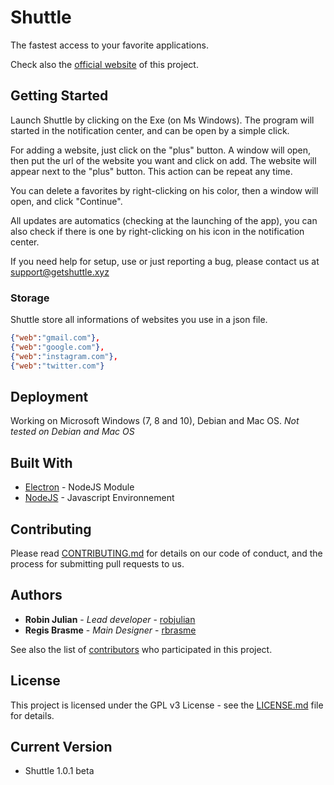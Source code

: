 # Shuttle

The fastest access to your favorite applications.

Check also the [official website](https://getshuttle.xyz) of this project.

## Getting Started

Launch Shuttle by clicking on the Exe (on Ms Windows).
The program will started in the notification center, and can be open by a simple click.

For adding a website, just click on the "plus" button. A window will open, then put the url of the website you want and click on add.
The website will appear next to the "plus" button.
This action can be repeat any time.

You can delete a favorites by right-clicking on his color, then a window will open, and click "Continue".

All updates are automatics (checking at the launching of the app), you can also check if there is one by right-clicking on his icon in the notification center.

If you need help for setup, use or just reporting a bug, please contact us at [support@getshuttle.xyz](mailto:support@getshuttle.xyz)

### Storage

Shuttle store all informations of websites you use in a json file.

```json
{"web":"gmail.com"},
{"web":"google.com"},
{"web":"instagram.com"},
{"web":"twitter.com"}
```

## Deployment

Working on Microsoft Windows (7, 8 and 10), Debian and Mac OS.
_Not tested on Debian and Mac OS_

## Built With

* [Electron](https://electron.atom.io/) - NodeJS Module
* [NodeJS](https://nodejs.org) - Javascript Environnement

## Contributing

Please read [CONTRIBUTING.md](CONTRIBUTING.md) for details on our code of conduct, and the process for submitting pull requests to us.

## Authors

* **Robin Julian** - *Lead developer* - [robjulian](https://github.com/robjulian)
* **Regis Brasme** - *Main Designer* - [rbrasme](https://github.com/rbrasme)

See also the list of [contributors](https://github.com/ShuttleLtd/Shuttle/contributors) who participated in this project.

## License

This project is licensed under the GPL v3 License - see the [LICENSE.md](https://github.com/ShuttleLtd/Shuttle/blob/master/LICENSE) file for details.

## Current Version

* Shuttle 1.0.1 beta
